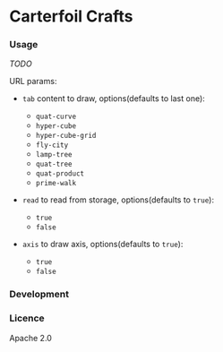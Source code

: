 # Carterfoil Crafts

### Usage

_TODO_

URL params:

- `tab` content to draw, options(defaults to last one):

  - `quat-curve`
  - `hyper-cube`
  - `hyper-cube-grid`
  - `fly-city`
  - `lamp-tree`
  - `quat-tree`
  - `quat-product`
  - `prime-walk`

- `read` to read from storage, options(defaults to `true`):

  - `true`
  - `false`

- `axis` to draw axis, options(defaults to `true`):
  - `true`
  - `false`

### Development

### Licence

Apache 2.0
